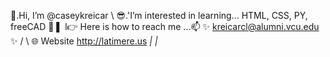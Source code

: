 👋.Hi, I’m @caseykreicar
  \ 😎.'I’m interested in learning... HTML, CSS, PY, freeCAD 🌱
     ▌ l👉 Here is how to reach me ...📫 ✨ kreicarcl@alumni.vcu.edu ✨
    / \                    🌐 Website http://latimere.us
  _|   |_  
<!---
latimere/latimere is a ✨ special ✨ repository because its `README.md` (this file) appears on your GitHub profile.
You can click the Preview link to take a look at your changes.
--->
